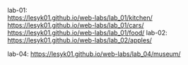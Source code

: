 lab-01:  
          https://lesyk01.github.io/web-labs/lab_01/kitchen/   
          https://lesyk01.github.io/web-labs/lab_01/cars/
          https://lesyk01.github.io/web-labs/lab_01/food/
lab-02:
          https://lesyk01.github.io/web-labs/lab_02/apples/

lab-04:
          https://lesyk01.github.io/web-labs/lab_04/museum/
